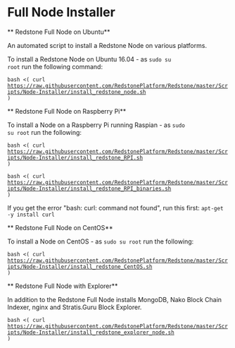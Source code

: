 # Full Node Installer
** Redstone Full Node on Ubuntu**

An automated script to install a Redstone Node on various platforms.

To install a Redstone Node on Ubuntu 16.04 - as <code>sudo su root</code> run the following command:

<code>bash <( curl https://raw.githubusercontent.com/RedstonePlatform/Redstone/master/Scripts/Node-Installer/install_redstone_node.sh )</code>

** Redstone Full Node on Raspberry Pi**

To install a  Node on a Raspberry Pi running Raspian - as <code>sudo su root</code> run the following:

<code>bash <( curl https://raw.githubusercontent.com/RedstonePlatform/Redstone/master/Scripts/Node-Installer/install_redstone_RPI.sh )</code>

<code>bash <( curl https://raw.githubusercontent.com/RedstonePlatform/Redstone/master/Scripts/Node-Installer/install_redstone_RPI_binaries.sh )</code>

If you get the error "bash: curl: command not found", run this first: <code>apt-get -y install curl</code>

** Redstone Full Node on CentOS**

To install a Node on CentOS - as <code>sudo su root</code> run the following:

<code>bash <( curl https://raw.githubusercontent.com/RedstonePlatform/Redstone/master/Scripts/Node-Installer/install_redstone_CentOS.sh )</code>

** Redstone Full Node with Explorer**

In addition to the Redstone Full Node installs MongoDB, Nako Block Chain Indexer, nginx and Stratis.Guru Block Explorer.

<code>bash <( curl https://raw.githubusercontent.com/RedstonePlatform/Redstone/master/Scripts/Node-Installer/install_redstone_explorer_node.sh )</code>

